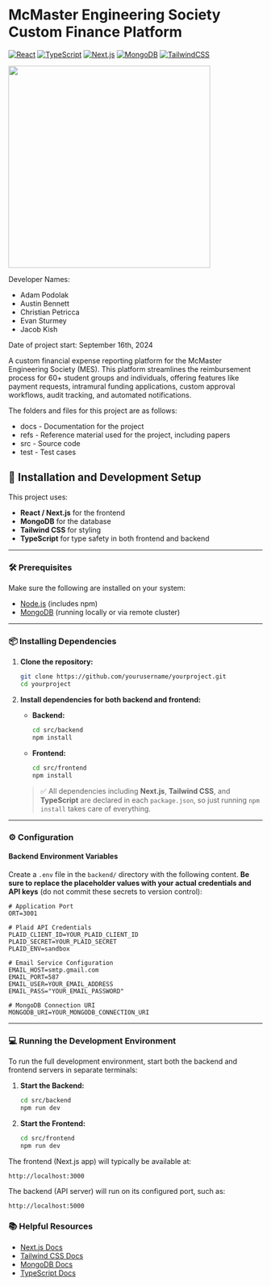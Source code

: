 # McMaster Engineering Society Custom Finance Platform

[![React](https://img.shields.io/badge/React-%2320232a.svg?logo=react&logoColor=%2361DAFB)](#)
[![TypeScript](https://img.shields.io/badge/TypeScript-3178C6?logo=typescript&logoColor=fff)](#) 
[![Next.js](https://img.shields.io/badge/Next.js-black?logo=next.js&logoColor=white)](#) 
[![MongoDB](https://img.shields.io/badge/MongoDB-%234ea94b.svg?logo=mongodb&logoColor=white)](#) 
[![TailwindCSS](https://img.shields.io/badge/Tailwind%20CSS-%2338B2AC.svg?logo=tailwind-css&logoColor=white)](#)

[<img src="https://github.com/user-attachments/assets/f3bb5adc-39fa-4e38-a2b8-f687447c07de" width="400">](https://youtu.be/KIvfVeriECg)

Developer Names:

- Adam Podolak
- Austin Bennett
- Christian Petricca
- Evan Sturmey
- Jacob Kish

Date of project start: September 16th, 2024

A custom financial expense reporting platform for the McMaster Engineering Society (MES). This platform streamlines the reimbursement process for 60+ student groups and individuals, offering features like payment requests, intramural funding applications, custom approval workflows, audit tracking, and automated notifications.

The folders and files for this project are as follows:
- docs - Documentation for the project
- refs - Reference material used for the project, including papers
- src - Source code
- test - Test cases

## 🚀 Installation and Development Setup

This project uses:

- **React / Next.js** for the frontend
- **MongoDB** for the database
- **Tailwind CSS** for styling
- **TypeScript** for type safety in both frontend and backend

---

### 🛠️ Prerequisites

Make sure the following are installed on your system:

- [Node.js](https://nodejs.org/) (includes npm)
- [MongoDB](https://www.mongodb.com/try/download/community) (running locally or via remote cluster)

---

### 📦 Installing Dependencies

1. **Clone the repository:**

   ```bash
   git clone https://github.com/yourusername/yourproject.git
   cd yourproject
   ```

2. **Install dependencies for both backend and frontend:**

   - **Backend:**

     ```bash
     cd src/backend
     npm install
     ```

   - **Frontend:**

     ```bash
     cd src/frontend
     npm install
     ```

   > ✅ All dependencies including **Next.js**, **Tailwind CSS**, and **TypeScript** are declared in each `package.json`, so just running `npm install` takes care of everything.

---

### ⚙️ Configuration

#### Backend Environment Variables

Create a `.env` file in the `backend/` directory with the following content. **Be sure to replace the placeholder values with your actual credentials and API keys** (do not commit these secrets to version control):

```env
# Application Port
ORT=3001

# Plaid API Credentials
PLAID_CLIENT_ID=YOUR_PLAID_CLIENT_ID
PLAID_SECRET=YOUR_PLAID_SECRET
PLAID_ENV=sandbox

# Email Service Configuration
EMAIL_HOST=smtp.gmail.com
EMAIL_PORT=587
EMAIL_USER=YOUR_EMAIL_ADDRESS
EMAIL_PASS="YOUR_EMAIL_PASSWORD"

# MongoDB Connection URI
MONGODB_URI=YOUR_MONGODB_CONNECTION_URI
```
---

### 💻 Running the Development Environment

To run the full development environment, start both the backend and frontend servers in separate terminals:

1. **Start the Backend:**

   ```bash
   cd src/backend
   npm run dev
   ```

2. **Start the Frontend:**

   ```bash
   cd src/frontend
   npm run dev
   ```

The frontend (Next.js app) will typically be available at:

```
http://localhost:3000
```

The backend (API server) will run on its configured port, such as:

```
http://localhost:5000
```

### 📚 Helpful Resources

- [Next.js Docs](https://nextjs.org/docs)
- [Tailwind CSS Docs](https://tailwindcss.com/docs)
- [MongoDB Docs](https://www.mongodb.com/docs/)
- [TypeScript Docs](https://www.typescriptlang.org/docs/)

